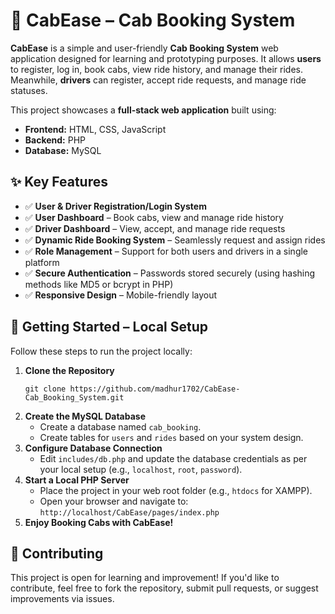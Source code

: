  <h1>🚖 CabEase – Cab Booking System</h1>

<p><strong>CabEase</strong> is a simple and user-friendly <strong>Cab Booking System</strong> web application designed for learning and prototyping purposes. It allows <strong>users</strong> to register, log in, book cabs, view ride history, and manage their rides. Meanwhile, <strong>drivers</strong> can register, accept ride requests, and manage ride statuses.</p>

<p>This project showcases a <strong>full-stack web application</strong> built using:</p>

<ul>
  <li><strong>Frontend:</strong> HTML, CSS, JavaScript</li>
  <li><strong>Backend:</strong> PHP</li>
  <li><strong>Database:</strong> MySQL</li>
</ul>

<h2>✨ Key Features</h2>
<ul>
  <li>✅ <strong>User & Driver Registration/Login System</strong></li>
  <li>✅ <strong>User Dashboard</strong> – Book cabs, view and manage ride history</li>
  <li>✅ <strong>Driver Dashboard</strong> – View, accept, and manage ride requests</li>
  <li>✅ <strong>Dynamic Ride Booking System</strong> – Seamlessly request and assign rides</li>
  <li>✅ <strong>Role Management</strong> – Support for both users and drivers in a single platform</li>
  <li>✅ <strong>Secure Authentication</strong> – Passwords stored securely (using hashing methods like MD5 or bcrypt in PHP)</li>
  <li>✅ <strong>Responsive Design</strong> – Mobile-friendly layout</li>
</ul>

<h2>🚀 Getting Started – Local Setup</h2>
<p>Follow these steps to run the project locally:</p>

<ol>
  <li><strong>Clone the Repository</strong>
    <pre><code>git clone https://github.com/madhur1702/CabEase-Cab_Booking_System.git</code></pre>
  </li>
  <li><strong>Create the MySQL Database</strong>
    <ul>
      <li>Create a database named <code>cab_booking</code>.</li>
      <li>Create tables for <code>users</code> and <code>rides</code> based on your system design.</li>
    </ul>
  </li>
  <li><strong>Configure Database Connection</strong>
    <ul>
      <li>Edit <code>includes/db.php</code> and update the database credentials as per your local setup (e.g., <code>localhost</code>, <code>root</code>, <code>password</code>).</li>
    </ul>
  </li>
  <li><strong>Start a Local PHP Server</strong>
    <ul>
      <li>Place the project in your web root folder (e.g., <code>htdocs</code> for XAMPP).</li>
      <li>Open your browser and navigate to:<br>
      <code>http://localhost/CabEase/pages/index.php</code></li>
    </ul>
  </li>
  <li><strong>Enjoy Booking Cabs with CabEase!</strong></li>
</ol>

<h2>🤝 Contributing</h2>
<p>This project is open for learning and improvement! If you'd like to contribute, feel free to fork the repository, submit pull requests, or suggest improvements via issues.</p>
